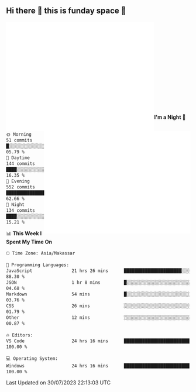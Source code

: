 ## Hi there 👋 this is funday space 🚀

<img align="left" width="405" alt="🌞" src="https://raw.githubusercontent.com/fhasnur/fhasnur/master/general.svg?token=ATQS65TR7ETTG5RLJUDIDBLBN34HE">
<img align="right" width="400" alt="🌞" src="https://raw.githubusercontent.com/fhasnur/fhasnur/master/statistics.svg?token=ATQS65TR7ETTG5RLJUDIDBLBN34HE">

<br><br><br><br><br><br><br><br><br><br><br><br><br><br>

<!--START_SECTION:waka-->
**I'm a Night 🦉** 

```text
🌞 Morning                51 commits          █░░░░░░░░░░░░░░░░░░░░░░░░   05.79 % 
🌆 Daytime                144 commits         ████░░░░░░░░░░░░░░░░░░░░░   16.35 % 
🌃 Evening                552 commits         ████████████████░░░░░░░░░   62.66 % 
🌙 Night                  134 commits         ████░░░░░░░░░░░░░░░░░░░░░   15.21 % 
```


📊 **This Week I Spent My Time On** 

```text
🕑︎ Time Zone: Asia/Makassar

💬 Programming Languages: 
JavaScript               21 hrs 26 mins      ██████████████████████░░░   88.30 % 
JSON                     1 hr 8 mins         █░░░░░░░░░░░░░░░░░░░░░░░░   04.68 % 
Markdown                 54 mins             █░░░░░░░░░░░░░░░░░░░░░░░░   03.76 % 
CSS                      26 mins             ░░░░░░░░░░░░░░░░░░░░░░░░░   01.79 % 
Other                    12 mins             ░░░░░░░░░░░░░░░░░░░░░░░░░   00.87 % 

🔥 Editors: 
VS Code                  24 hrs 16 mins      █████████████████████████   100.00 % 

💻 Operating System: 
Windows                  24 hrs 16 mins      █████████████████████████   100.00 % 
```


 Last Updated on 30/07/2023 22:13:03 UTC
<!--END_SECTION:waka-->
